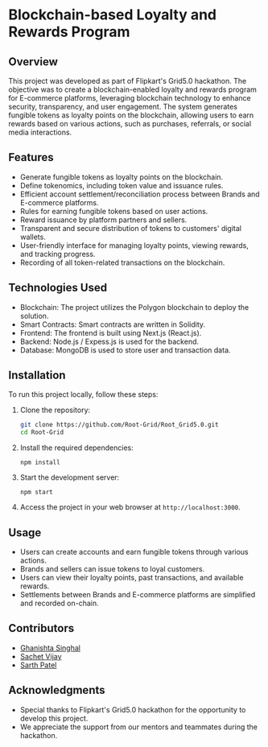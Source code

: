 # Blockchain-based Loyalty and Rewards Program

## Overview

This project was developed as part of Flipkart's Grid5.0 hackathon. The objective was to create a blockchain-enabled loyalty and rewards program for E-commerce platforms, leveraging blockchain technology to enhance security, transparency, and user engagement. The system generates fungible tokens as loyalty points on the blockchain, allowing users to earn rewards based on various actions, such as purchases, referrals, or social media interactions.

## Features

- Generate fungible tokens as loyalty points on the blockchain.
- Define tokenomics, including token value and issuance rules.
- Efficient account settlement/reconciliation process between Brands and E-commerce platforms.
- Rules for earning fungible tokens based on user actions.
- Reward issuance by platform partners and sellers.
- Transparent and secure distribution of tokens to customers' digital wallets.
- User-friendly interface for managing loyalty points, viewing rewards, and tracking progress.
- Recording of all token-related transactions on the blockchain.

## Technologies Used

- Blockchain: The project utilizes the Polygon blockchain to deploy the solution.
- Smart Contracts: Smart contracts are written in Solidity.
- Frontend: The frontend is built using Next.js (React.js).
- Backend: Node.js / Expess.js is used for the backend.
- Database: MongoDB is used to store user and transaction data.

## Installation

To run this project locally, follow these steps:

1. Clone the repository:
   ```bash
   git clone https://github.com/Root-Grid/Root_Grid5.0.git
   cd Root-Grid
2. Install the required dependencies:
   ```terminal
   npm install
3. Start the development server:
   ```terminal
   npm start
4. Access the project in your web browser at `http://localhost:3000`.

## Usage

- Users can create accounts and earn fungible tokens through various actions.
- Brands and sellers can issue tokens to loyal customers.
- Users can view their loyalty points, past transactions, and available rewards.
- Settlements between Brands and E-commerce platforms are simplified and recorded on-chain.

## Contributors

- [Ghanishta Singhal](https://github.com/KanhaBhawani)
- [Sachet Vijay](https://github.com/SachetVijay)
- [Sarth Patel](https://github.com/sarth1411)

## Acknowledgments
- Special thanks to Flipkart's Grid5.0 hackathon for the opportunity to develop this project.
- We appreciate the support from our mentors and teammates during the hackathon.
